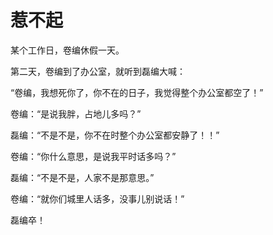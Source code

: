 # 惹不起

某个工作日，卷编休假一天。 

第二天，卷编到了办公室，就听到磊编大喊： 

“卷编，我想死你了，你不在的日子，我觉得整个办公室都空了！” 

卷编：“是说我胖，占地儿多吗？” 

磊编：“不是不是，你不在时整个办公室都安静了！！” 

卷编：“你什么意思，是说我平时话多吗？” 

磊编：“不是不是，人家不是那意思。” 

卷编：“就你们城里人话多，没事儿别说话！” 

磊编卒！